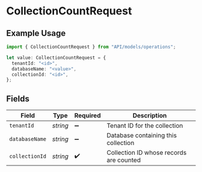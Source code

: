 # CollectionCountRequest

## Example Usage

```typescript
import { CollectionCountRequest } from "API/models/operations";

let value: CollectionCountRequest = {
  tenantId: "<id>",
  databaseName: "<value>",
  collectionId: "<id>",
};
```

## Fields

| Field                                   | Type                                    | Required                                | Description                             |
| --------------------------------------- | --------------------------------------- | --------------------------------------- | --------------------------------------- |
| `tenantId`                              | *string*                                | :heavy_minus_sign:                      | Tenant ID for the collection            |
| `databaseName`                          | *string*                                | :heavy_minus_sign:                      | Database containing this collection     |
| `collectionId`                          | *string*                                | :heavy_check_mark:                      | Collection ID whose records are counted |